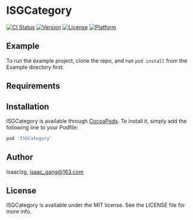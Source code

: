 # ISGCategory

[![CI Status](https://img.shields.io/travis/Isaaclzg/ISGCategory.svg?style=flat)](https://travis-ci.org/Isaaclzg/ISGCategory)
[![Version](https://img.shields.io/cocoapods/v/ISGCategory.svg?style=flat)](https://cocoapods.org/pods/ISGCategory)
[![License](https://img.shields.io/cocoapods/l/ISGCategory.svg?style=flat)](https://cocoapods.org/pods/ISGCategory)
[![Platform](https://img.shields.io/cocoapods/p/ISGCategory.svg?style=flat)](https://cocoapods.org/pods/ISGCategory)

## Example

To run the example project, clone the repo, and run `pod install` from the Example directory first.

## Requirements

## Installation

ISGCategory is available through [CocoaPods](https://cocoapods.org). To install
it, simply add the following line to your Podfile:

```ruby
pod 'ISGCategory'
```

## Author

Isaaclzg, isaac_gang@163.com

## License

ISGCategory is available under the MIT license. See the LICENSE file for more info.
